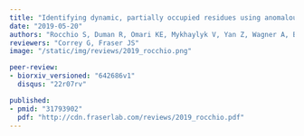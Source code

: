 ```yaml
---
title: "Identifying dynamic, partially occupied residues using anomalous scattering"
date: "2019-05-20"
authors: "Rocchio S, Duman R, Omari KE, Mykhaylyk V, Yan Z, Wagner A, Bardwell JCA, Horowitz S"
reviewers: "Correy G, Fraser JS"
image: "/static/img/reviews/2019_rocchio.png"

peer-review:
- biorxiv_versioned: "642686v1"
  disqus: "22r07rv"

published:
- pmid: "31793902"
  pdf: "http://cdn.fraserlab.com/reviews/2019_rocchio.pdf"
---
```

